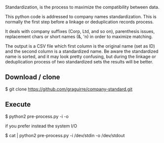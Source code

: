 Standardization, is the process to maximize the compatibility between data.

This python code is addressed to company names standardization. This is normally the first step before a linkage or deduplication records process.

It deals with company suffixes (Corp, Ltd, and so on), parenthesis issues, replacement chars or short names (&, 'n) in order to maximize matching.

The output is a CSV file which first column is the original name (set as ID) and the second column is a standardized name. Be aware the standardized name is sorted, and it may look pretty confusing, but during the linkage or deduplication process of two standardized sets the results will be better.

Download / clone
----------------

$ git clone https://github.com/graguirre/company-standard.git

Execute
-------

$ python2 pre-process.py -i <input-col-file> -o <output-file>

if you prefer instead the system I/O

$ cat <input-file> | python2 pre-process.py -i /dev/stdin -o /dev/stdout


